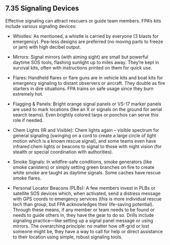 ## 7.35 Signaling Devices

Effective signaling can attract rescuers or guide team members. FPA’s kits include various signaling devices:

- Whistles: As mentioned, a whistle is carried by everyone (3 blasts for emergency). Pea-less designs are preferred (no moving parts to freeze or jam) with high decibel output.  
      
    
- Mirrors: Signal mirrors (with aiming sight) are small but powerful daytime SOS tools, flashing sunlight up to miles away. They’re kept in survival kits, often with instructions printed on them for quick use.  
      
    
- Flares: Handheld flares or flare guns are in vehicle kits and boat kits for emergency signaling to distant observers or aircraft. They double as fire starters in dire situations. FPA trains on safe usage since they burn extremely hot.  
      
    
- Flagging & Panels: Bright orange signal panels or VS-17 marker panels are used to mark locations (like an X or signals on the ground for aerial search teams). Even brightly colored tarps or ponchos can serve this role if needed.  
      
    
- Chem Lights (IR and Visible): Chem lights again – visible spectrum for general signaling (swinging on a cord to create a large circle of light motion which is a known rescue signal), and some teams even have infrared chem lights or beacons to signal to those with night vision (for stealth or special coordination with authorities).  
      
    
- Smoke Signals: In wildfire-safe conditions, smoke generators (like smoke canisters) or simply setting green branches on fire to create white smoke are taught as daytime signals. Some caches have rescue smoke flares.  
      
    
- Personal Locator Beacons (PLBs): A few members invest in PLBs or satellite SOS devices which, when activated, send a distress message with GPS coords to emergency services (this is more individual rescue tech than group, but FPA acknowledges their life-saving potential).  
    Through these means, if any member or team needs to be found or needs to guide others in, they have the gear to do so. Drills include signaling practice—like setting up a signal panel message or using mirrors. The overarching principle: no matter how off-grid or lost someone might be, they have a way to call for help or direct assistance to their location using simple, robust signaling tools.
